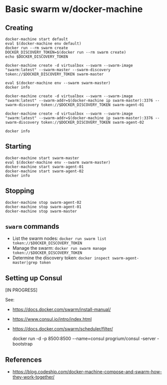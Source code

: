 # Basic swarm w/docker-machine

## Creating
    docker-machine start default
    eval $(docker-machine env default)
    docker run --rm swarm create
    DOCKER_DISCOVERY_TOKEN=$(docker run --rm swarm create)
    echo $DOCKER_DISCOVERY_TOKEN

    docker-machine create -d virtualbox --swarm --swarm-image "swarm:latest" --swarm-master --swarm-discovery token://$DOCKER_DISCOVERY_TOKEN swarm-master

    eval $(docker-machine env --swarm swarm-master)
    docker info

    docker-machine create -d virtualbox --swarm --swarm-image "swarm:latest" --swarm-addr=$(docker-machine ip swarm-master):3376 --swarm-discovery token://$DOCKER_DISCOVERY_TOKEN swarm-agent-01

    docker-machine create -d virtualbox --swarm --swarm-image "swarm:latest" --swarm-addr=$(docker-machine ip swarm-master):3376 --swarm-discovery token://$DOCKER_DISCOVERY_TOKEN swarm-agent-02

    docker info

## Starting

    docker-machine start swarm-master
    eval $(docker-machine env --swarm swarm-master)
    docker-machine start swarm-agent-01
    docker-machine start swarm-agent-02
    docker info

## Stopping

    docker-machine stop swarm-agent-02
    docker-machine stop swarm-agent-01
    docker-machine stop swarm-master

## `swarm` commands

- List the swarm nodes: `docker run swarm list token://$DOCKER_DISCOVERY_TOKEN`
- Manage the swarm: `docker run swarm manage token://$DOCKER_DISCOVERY_TOKEN`
- Determine the discovery token: `docker inspect swarm-agent-master|grep token`

## Setting up Consul

[IN PROGRESS]

See:

- <https://docs.docker.com/swarm/install-manual/>
- <https://www.consul.io/intro/index.html>
- <https://docs.docker.com/swarm/scheduler/filter/>


    docker run -d -p 8500:8500 --name=consul progrium/consul -server -bootstrap

## References

- <https://blog.codeship.com/docker-machine-compose-and-swarm-how-they-work-together/>
